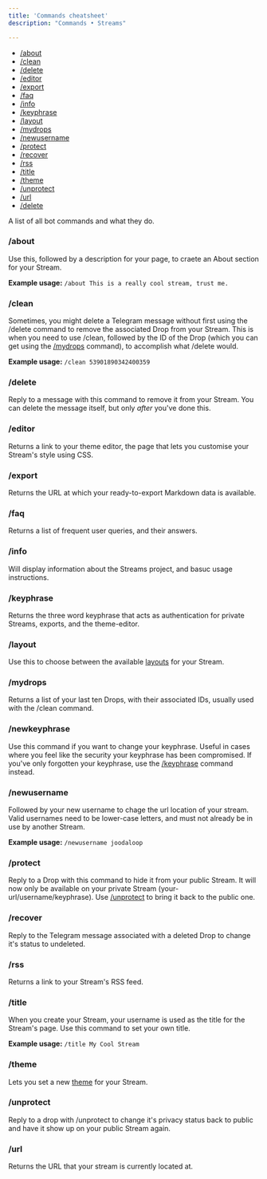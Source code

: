 ```yaml
---
title: 'Commands cheatsheet'
description: "Commands • Streams"

---
```


<div id="menu">
    <ul>     
    	<li> <a href="#about"> /about </a>
        <li><a href="#clean"> /clean </a></li>
        <li><a href="#delete"> /delete </a></li>
        <li><a href="#editor"> /editor </a></li>
        <li><a href="#export"> /export </a></li>
        <li><a href="#faq"> /faq </a></li>
        <li><a href="#info"> /info </a></li>
        <li><a href="#keyphrase"> /keyphrase </a></li>
        <li><a href="#layout"> /layout </a></li>
        <li><a href="#mydrops"> /mydrops </a></li>
        <li><a href="#newusername"> /newusername </a></li>
        <li><a href="#protect"> /protect </a></li>
        <li><a href="#recover"> /recover </a></li>
        <li><a href="#rss"> /rss </a></li>
        <li><a href="#title"> /title </a></li>
        <li><a href="#theme"> /theme </a></li>
        <li><a href="#unprotect"> /unprotect </a></li>
        <li><a href="#url"> /url </a></li>
        <li><a href="#delete"> /delete </a></li>
    </ul>
</div>

A list of all bot commands and what they do.

### /about 
Use this, followed by a description for your page, to craete an About section for your Stream. 

**Example usage:** `/about This is a really cool stream, trust me.`


### /clean
Sometimes, you might delete a Telegram message without first using the /delete command to remove the associated Drop from your Stream. This is when you need to use /clean, followed by the ID of the Drop (which you can get using the [/mydrops](#ymdrops) command), to accomplish what /delete would. 

**Example usage:** `/clean 53901890342400359`


### /delete
Reply to a message with this command to remove it from your Stream. You can delete the message itself, but only *after* you've done this.

### /editor
Returns a link to your theme editor, the page that lets you customise your Stream's style using CSS.

### /export
Returns the URL at which your ready-to-export Markdown data is available.

### /faq
Returns a list of frequent user queries, and their answers. 

### /info 
Will display information about the Streams project, and basuc usage instructions.


### /keyphrase
Returns the three word keyphrase that acts as authentication for private Streams, exports, and the theme-editor.

### /layout
Use this to choose between the available [layouts](/#layout-gallery) for your Stream.

### /mydrops
Returns a list of your last ten Drops, with their associated IDs, usually used with the /clean command.

### /newkeyphrase
Use this command if you want to change your keyphrase. Useful in cases where you feel like the security your keyphrase has been compromised. If you've only forgotten your keyphrase, use the [/keyphrase](#keyphrase) command instead.

### /newusername
Followed by your new username to chage the url location of your stream. Valid usernames need to be lower-case letters, and must not already be in use by another Stream. 

**Example usage:** `/newusername joodaloop`


### /protect
Reply to a Drop with this command to hide it from your public Stream. It will now only be available on your private Stream (your-url/username/keyphrase). Use [/unprotect](#unprotect) to bring it back to the public one.

### /recover
Reply to the Telegram message associated with a deleted Drop to change it's status to undeleted. 

### /rss
Returns a link to your Stream's RSS feed.

### /title
When you create your Stream, your username is used as the title for the Stream's page. Use this command to set your own title. 

**Example usage:** `/title My Cool Stream`


### /theme 
Lets you set a new [theme](/#theme-gallery) for your Stream.

### /unprotect
Reply to a drop with /unprotect to change it's privacy status back to public and have it show up on your public Stream again.

### /url
Returns the URL that your stream is currently located at.


